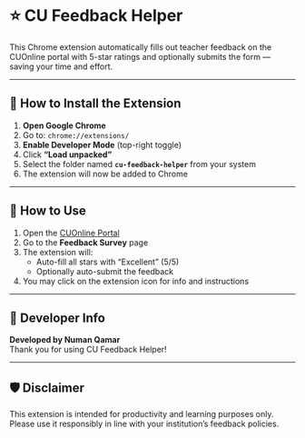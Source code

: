 # ⭐ CU Feedback Helper

This Chrome extension automatically fills out teacher feedback on the CUOnline portal with 5-star ratings and optionally submits the form — saving your time and effort.

---

## 📁 How to Install the Extension

1. **Open Google Chrome**
2. Go to: `chrome://extensions/`
3. **Enable Developer Mode** (top-right toggle)
4. Click **“Load unpacked”**
5. Select the folder named **`cu-feedback-helper`** from your system
6. The extension will now be added to Chrome

---

## 🚀 How to Use

1. Open the [CUOnline Portal](https://cuonline.cuilahore.edu.pk:8091)
2. Go to the **Feedback Survey** page
3. The extension will:
   - Auto-fill all stars with “Excellent” (5/5)
   - Optionally auto-submit the feedback
4. You may click on the extension icon for info and instructions

---

## 🙌 Developer Info

**Developed by Numan Qamar**  
Thank you for using CU Feedback Helper!

---

## 🛡️ Disclaimer

This extension is intended for productivity and learning purposes only. Please use it responsibly in line with your institution’s feedback policies.
